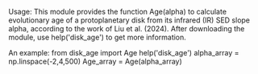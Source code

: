 Usage: This module provides the function Age(alpha) to calculate evolutionary age of a protoplanetary disk from its infrared (IR) SED slope alpha, according to the work of Liu et al. (2024). 
After downloading the module, use help('disk_age') to get more information.

An example:
  from disk_age import Age
  help('disk_age')
  alpha_array = np.linspace(-2,4,500)
  Age_array = Age(alpha_array)
